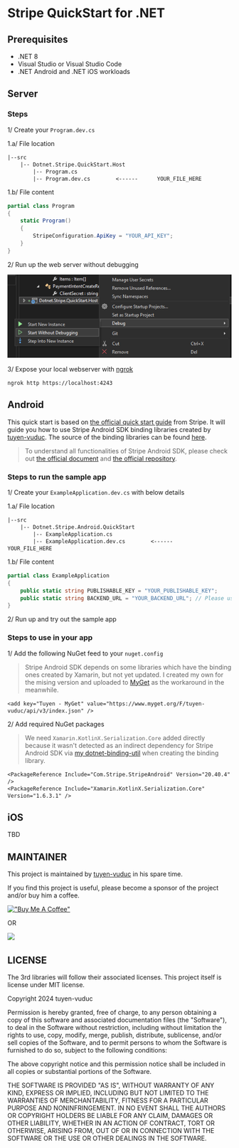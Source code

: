 # Stripe QuickStart for .NET

## Prerequisites

- .NET 8
- Visual Studio or Visual Studio Code
- .NET Android and .NET iOS workloads

## Server

### Steps

1/ Create your `Program.dev.cs`

1.a/ File location

```
|--src
    |-- Dotnet.Stripe.QuickStart.Host
        |-- Program.cs
        |-- Program.dev.cs        <------      YOUR_FILE_HERE
```

1.b/ File content

```cs
partial class Program
{
    static Program()
    {
        StripeConfiguration.ApiKey = "YOUR_API_KEY";
    }
}
```

2/ Run up the web server without debugging

![Run up the web server without debugging](./assets/start-webserver-without-debugging.png)

3/ Expose your local webserver with [ngrok](https://ngrok.com)

```
ngrok http https://localhost:4243
```

## Android

 This quick start is based on [the official quick start guide](https://docs.stripe.com/payments/quickstart?client=java) from Stripe. It will guide you how to use Stripe Android SDK binding libraries created by [tuyen-vuduc](https://github.com/tuyen-vuduc). The source of the binding libraries can be found [here](https://github.com/tuyen-vuduc/dotnet-binding-utils).

> To understand all functionalities of Stripe Android SDK, please check out [the official document](https://docs.stripe.com/libraries/android) and [the official repository](https://github.com/stripe/stripe-android).

### Steps to run the sample app

1/ Create your `ExampleApplication.dev.cs` with below details

1.a/ File location

```
|--src
    |-- Dotnet.Stripe.Android.QuickStart
        |-- ExampleApplication.cs
        |-- ExampleApplication.dev.cs        <------      YOUR_FILE_HERE
```

1.b/ File content

```cs
partial class ExampleApplication
{
    public static string PUBLISHABLE_KEY = "YOUR_PUBLISHABLE_KEY";
    public static string BACKEND_URL = "YOUR_BACKEND_URL"; // Please use above generated ngrok URL here
}
```

2/ Run up and try out the sample app

### Steps to use in your app

1/ Add the following NuGet feed to your `nuget.config`

> Stripe Android SDK depends on some libraries which have the binding ones created by Xamarin, but not yet updated. I created my own for the mising version and uploaded to [MyGet](https://myget.org) as the workaround in the meanwhile.

```
<add key="Tuyen - MyGet" value="https://www.myget.org/F/tuyen-vuduc/api/v3/index.json" />
```

2/ Add required NuGet packages

> We need `Xamarin.KotlinX.Serialization.Core` added directly because it wasn't detected as an indirect dependency for Stripe Android SDK via [my dotnet-binding-util](https://github.com/tuyen-vuduc/dotnet-binding-utils) when creating the binding library.

```
<PackageReference Include="Com.Stripe.StripeAndroid" Version="20.40.4" />
<PackageReference Include="Xamarin.KotlinX.Serialization.Core" Version="1.6.3.1" />
```

## iOS

TBD

## MAINTAINER

This project is maintained by [tuyen-vuduc](https://github.com/tuyen-vuduc) in his spare time.<br>

If you find this project is useful, please become a sponsor of the project and/or buy him a coffee.

[!["Buy Me A Coffee"](https://www.buymeacoffee.com/assets/img/custom_images/orange_img.png)](https://www.buymeacoffee.com/tuyen.vuduc)

OR

[![](https://img.shields.io/static/v1?label=Sponsor&message=%E2%9D%A4&logo=GitHub&color=%23fe8e86)](https://github.com/sponsors/tuyen-vuduc)

## LICENSE

The 3rd libraries will follow their associated licenses. This project itself is license under MIT license.

Copyright 2024 tuyen-vuduc

Permission is hereby granted, free of charge, to any person obtaining a copy of this software and associated documentation files (the "Software"), to deal in the Software without restriction, including without limitation the rights to use, copy, modify, merge, publish, distribute, sublicense, and/or sell copies of the Software, and to permit persons to whom the Software is furnished to do so, subject to the following conditions:

The above copyright notice and this permission notice shall be included in all copies or substantial portions of the Software.

THE SOFTWARE IS PROVIDED "AS IS", WITHOUT WARRANTY OF ANY KIND, EXPRESS OR IMPLIED, INCLUDING BUT NOT LIMITED TO THE WARRANTIES OF MERCHANTABILITY, FITNESS FOR A PARTICULAR PURPOSE AND NONINFRINGEMENT. IN NO EVENT SHALL THE AUTHORS OR COPYRIGHT HOLDERS BE LIABLE FOR ANY CLAIM, DAMAGES OR OTHER LIABILITY, WHETHER IN AN ACTION OF CONTRACT, TORT OR OTHERWISE, ARISING FROM, OUT OF OR IN CONNECTION WITH THE SOFTWARE OR THE USE OR OTHER DEALINGS IN THE SOFTWARE.